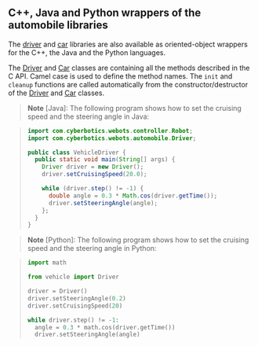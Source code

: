 ## C++, Java and Python wrappers of the automobile libraries

The [driver](driver-library.md) and [car](car-library.md) libraries are also
available as oriented-object wrappers for the C++, the Java and the Python languages.

The [Driver](cpp-libraries.md#cppdriver) and [Car](cpp-libraries.md#cppcar)
classes are containing all the methods described in the C API. Camel case is
used to define the method names. The `init` and `cleanup` functions are called
automatically from the constructor/destructor of the
[Driver](cpp-libraries.md#cppdriver) and [Car](cpp-libraries.md#cppcar) classes.

> **Note** [Java]:
The following program shows how to set the cruising speed and the steering angle
in Java:

> ```java
> import com.cyberbotics.webots.controller.Robot;
> import com.cyberbotics.webots.automobile.Driver;
>
> public class VehicleDriver {
>   public static void main(String[] args) {
>     Driver driver = new Driver();
>     driver.setCruisingSpeed(20.0);
>
>     while (driver.step() != -1) {
>       double angle = 0.3 * Math.cos(driver.getTime());
>       driver.setSteeringAngle(angle);
>     };
>   }
> }
> ```

> **Note** [Python]:
The following program shows how to set the cruising speed and the steering angle
in Python:

> ```python
> import math
>
> from vehicle import Driver
>
> driver = Driver()
> driver.setSteeringAngle(0.2)
> driver.setCruisingSpeed(20)
>
> while driver.step() != -1:
>   angle = 0.3 * math.cos(driver.getTime())
>   driver.setSteeringAngle(angle)
> ```
